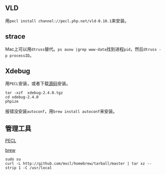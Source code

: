 ## VLD
用```pecl install channel://pecl.php.net/vld-0.10.1```来安装。

## strace

Mac上可以用```dtruss```替代。```ps auxw |grep www-data```找到进程```pid```，然后```dtruss -p processID```。

## Xdebug
用```PECL```安装，或者下载[源码](http://xdebug.org/download.php)安装。

```
tar -xzf  xdebug-2.4.0.tgz
cd xdebug-2.4.0
phpize
```
报错没安装```autoconf```，用```brew install autoconf```来安装。

## 管理工具
[PECL](https://pecl.php.net/)

[brew](http://brew.sh/index_zh-cn.html)

```
sudo su
curl -L http://github.com/mxcl/homebrew/tarball/master | tar xz --strip 1 -C /usr/local
```